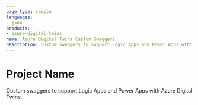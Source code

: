 ```yaml
---
page_type: sample
languages:
- json
products:
- azure-digital-twins
name: Azure Digital Twins Custom Swaggers
description: Custom swaggers to support Logic Apps and Power Apps with Azure Digital Twins
---
```

# Project Name

Custom swaggers to support Logic Apps and Power Apps with Azure Digital Twins.
